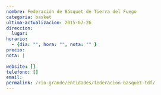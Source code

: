 ```yaml
---
nombre: Federación de Básquet de Tierra del Fuego
categoria: basket
ultima-actualizacion: 2015-07-26
direccion: 
  lugar: 
horario: 
  - {dia: "", hora: "", nota: "" }
precio: 
nota: | 
  
website: []
telefono: []
email: 
permalink: /rio-grande/entidades/federacion-basquet-tdf/
---
```


